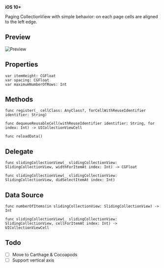 **iOS 10+**

Paging CollectionView with simple behavior: on each page cells are aligned to the left edge.

## Preview

![Preview](preview.gif)

## Properties

    var itemHeight: CGFloat
    var spacing: CGFloat
    var maximumNumberOfRows: Int

## Methods

    func register(_ cellClass: AnyClass?, forCellWithReuseIdentifier identifier: String)

    func dequeueReusableCell(withReuseIdentifier identifier: String, for index: Int) -> UICollectionViewCell

    func reloadData()

## Delegate

    func slidingCollectionView(_ slidingCollectionView: SlidingCollectionView, widthForItemAt index: Int) -> CGFloat

    func slidingCollectionView(_ slidingCollectionView: SlidingCollectionView, didSelectItemAt index: Int)


## Data Source

    func numberOfItems(in slidingCollectionView: SlidingCollectionView) -> Int

    func slidingCollectionView(_ slidingCollectionView: SlidingCollectionView, cellForItemAt index: Int) -> UICollectionViewCell

## Todo

- [ ] Move to Carthage & Cocoapods
- [ ] Support vertical axis
